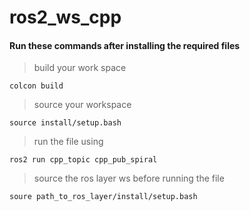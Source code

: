 # ros2_ws_cpp

#### Run these commands after installing the required files

> build your work space
```
colcon build
```
> source your workspace
```
source install/setup.bash
```
> run the file using
```
ros2 run cpp_topic cpp_pub_spiral 
```
> source the ros layer ws before running the file
```
soure path_to_ros_layer/install/setup.bash
```

